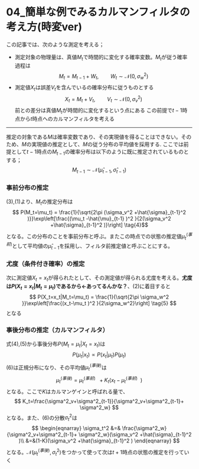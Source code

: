 <script>
MathJax = { 
    tex: {
    inlineMath: [            
    ['$', '$'],
    ['\\(', '\\)']
    ] }
};
</script>
<script id="MathJax-script" async src="https://cdn.jsdelivr.net/npm/mathjax@3/es5/tex-mml-chtml.js"></script>


# 04_簡単な例でみるカルマンフィルタの考え方(時変ver)

この記事では、次のような測定を考える；  

- 測定対象の物理量は、真値$M_t$で時間的に変化する確率変数。$M_t$が従う確率過程は
$$
M_t = M_{t-1}+W_t,  \hspace{2em}   W_t\sim {\mathcal N}(0, \sigma_w^2) \tag{1}
$$
- 測定値$X_t$は誤差$V_t$を含んでいるの確率分布に従うものとする
$$
X_t = M_t + V_t,  \hspace{2em}  V_t\sim {\mathcal N}(0, \sigma_v^2)
\tag{2}
$$
前との差分は真値$M_t$が時間的に変化するという点にある
この前提で$t-1$時点から$t$時点へのカルマンフィルタを考える
---
推定の対象である$M$は確率変数であり、その実現値を得ることはできない。そのため、$M$の実現値の推定として、$M$の従う分布の平均値を採用する.
ここでは前提として$t-1$時点の$M_{t-1}$の確率分布は以下のように既に推定されているものとする；
$$M_{t-1}\sim\mathcal{N}(\hat{\mu}_{t-1},\hat{\sigma}_{t-1}) \tag{3}$$

### 事前分布の推定
(3),(1)より、$M_t$の推定分布は
$$
P(M_t=\mu_t) = \frac{1}{\sqrt{2\pi (\sigma_v^2 +\hat{\sigma}_{t-1}^2 )}}\exp\left[\frac{(\mu_t -\hat{\mu}_{t-1} )^2 }{2(\sigma_v^2 +\hat{\sigma}_{t-1}^2 )}\right]
\tag{4}$$
となる。この分布のことを事前分布と呼ぶ。またこの時点での状態の推定値$\mu_{t}^{(事前)}$として平均値の$\hat{\mu}_{t-1}$を採用し、フィルタ前推定値と呼ぶことにする。
### 尤度（条件付き確率）の推定
次に測定値$X_t=x_t$が得られたとして、その測定値が得られる尤度を考える。**尤度は$P(X_t=x_t|M_t=\mu_t)$であるから←あってるんかな？**、(2)に着目すると
$$
P(X_t=x_t|M_t=\mu_t) =  \frac{1}{\sqrt{2\pi \sigma_w^2 }}\exp\left[\frac{(x_t-\mu_t )^2 }{2\sigma_w^2}\right]
\tag{5}
$$
となる
### 事後分布の推定（カルマンフィルタ）
式(4),(5)から事後分布$P(M_t=\mu_t|X_t=x_t)$は
$$
P(\mu_t|x_t)\propto P(x_t|\mu_t) P(\mu_t)
\tag{6}$$
(6)は正規分布になり、その平均値$\mu_t^{(事後)}$は
$$
\mu_t^{(事後)} = \mu_t^{(事前)} \ \ + K_t(x_t- \mu_t^{(事前)}\ \ )
$$
となる。ここで$K$はカルマンゲインと呼ばれる量で、
$$
K_t=\frac{\sigma^2_v+\sigma^2_{t-1}}{\sigma^2_v+\sigma^2_{t-1}+ \sigma^2_w}
$$
となる。また、(6)の分散$\sigma_t^2$は
$$
\begin{eqnarray}
\sigma_t^2 &=& \frac{\sigma^2_w}{\sigma^2_v+\sigma^2_{t-1}+ \sigma^2_w}(\sigma_v^2 +\hat{\sigma}_{t-1}^2 )\\
&=&(1-K)(\sigma_v^2 +\hat{\sigma}_{t-1}^2 )
\end{eqnarray}
$$
となる。$\mathcal{N}(\mu_t^{(事後)}, \sigma_t^2)$をつかって使って次は$t+1$時点の状態の推定を行っていく